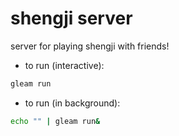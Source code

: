 # shengji server
server for playing shengji with friends!
* to run (interactive):
```sh
gleam run
```
* to run (in background):
```sh 
echo "" | gleam run&
```

